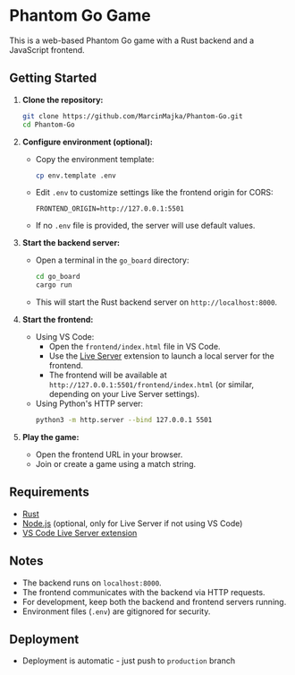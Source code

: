 # Phantom Go Game

This is a web-based Phantom Go game with a Rust backend and a JavaScript frontend.

## Getting Started

1. **Clone the repository:**

   ```sh
   git clone https://github.com/MarcinMajka/Phantom-Go.git
   cd Phantom-Go
   ```

2. **Configure environment (optional):**

   - Copy the environment template:
     ```sh
     cp env.template .env
     ```
   - Edit `.env` to customize settings like the frontend origin for CORS:
     ```
     FRONTEND_ORIGIN=http://127.0.0.1:5501
     ```
   - If no `.env` file is provided, the server will use default values.

3. **Start the backend server:**

   - Open a terminal in the `go_board` directory:
     ```sh
     cd go_board
     cargo run
     ```
   - This will start the Rust backend server on `http://localhost:8000`.

4. **Start the frontend:**

   - Using VS Code:
       - Open the `frontend/index.html` file in VS Code.
       - Use the [Live Server](https://marketplace.visualstudio.com/items?itemName=ritwickdey.LiveServer) extension to launch a local server for the frontend.
       - The frontend will be available at `http://127.0.0.1:5501/frontend/index.html` (or similar, depending on your Live Server settings).
   - Using Python's HTTP server:
     ```sh
     python3 -m http.server --bind 127.0.0.1 5501
     ```

5. **Play the game:**
   - Open the frontend URL in your browser.
   - Join or create a game using a match string.

## Requirements

- [Rust](https://www.rust-lang.org/tools/install)
- [Node.js](https://nodejs.org/) (optional, only for Live Server if not using VS Code)
- [VS Code Live Server extension](https://marketplace.visualstudio.com/items?itemName=ritwickdey.LiveServer)

## Notes

- The backend runs on `localhost:8000`.
- The frontend communicates with the backend via HTTP requests.
- For development, keep both the backend and frontend servers running.
- Environment files (`.env`) are gitignored for security.

## Deployment

- Deployment is automatic - just push to `production` branch
